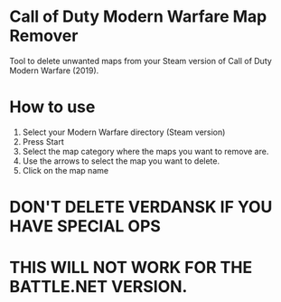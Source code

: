 # Call of Duty Modern Warfare Map Remover
Tool to delete unwanted maps from your Steam version of Call of Duty Modern Warfare (2019).

# How to use
1. Select your Modern Warfare directory (Steam version)
2. Press Start
3. Select the map category where the maps you want to remove are.
4. Use the arrows to select the map you want to delete.
5. Click on the map name

# DON'T DELETE VERDANSK IF YOU HAVE SPECIAL OPS

# THIS WILL NOT WORK FOR THE BATTLE.NET VERSION.
